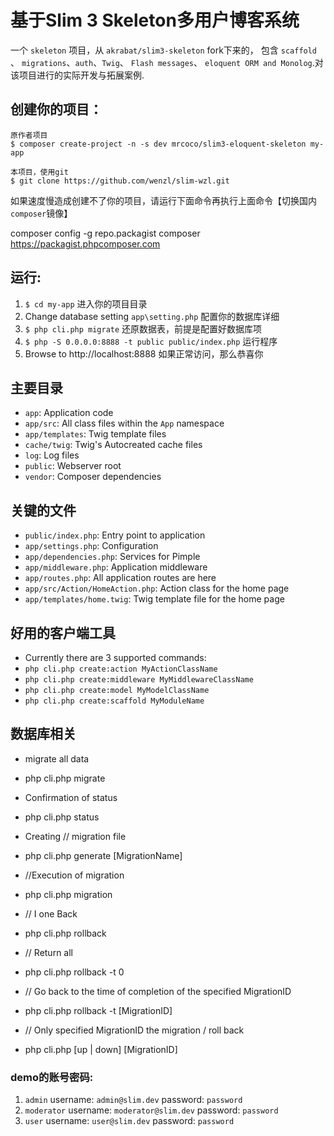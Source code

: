 # 基于Slim 3 Skeleton多用户博客系统

一个 `skeleton` 项目，从 `akrabat/slim3-skeleton` fork下来的， 包含 `scaffold` 、 `migrations`、`auth`、`Twig`、 `Flash messages`、 `eloquent ORM and Monolog`.对该项目进行的实际开发与拓展案例.

## 创建你的项目：

	原作者项目
    $ composer create-project -n -s dev mrcoco/slim3-eloquent-skeleton my-app
	
	本项目，使用git
	$ git clone https://github.com/wenzl/slim-wzl.git 
如果速度慢造成创建不了你的项目，请运行下面命令再执行上面命令【切换国内`composer`镜像】

composer config -g repo.packagist composer https://packagist.phpcomposer.com

## 运行:

1. `$ cd my-app` 进入你的项目目录
2. Change database setting `app\setting.php` 配置你的数据库详细
3. `$ php cli.php migrate` 还原数据表，前提是配置好数据库项
4. `$ php -S 0.0.0.0:8888 -t public public/index.php` 运行程序
5. Browse to http://localhost:8888 如果正常访问，那么恭喜你

## 主要目录

* `app`: Application code
* `app/src`: All class files within the `App` namespace
* `app/templates`: Twig template files
* `cache/twig`: Twig's Autocreated cache files
* `log`: Log files
* `public`: Webserver root
* `vendor`: Composer dependencies

## 关键的文件

* `public/index.php`: Entry point to application
* `app/settings.php`: Configuration
* `app/dependencies.php`: Services for Pimple
* `app/middleware.php`: Application middleware
* `app/routes.php`: All application routes are here
* `app/src/Action/HomeAction.php`: Action class for the home page
* `app/templates/home.twig`: Twig template file for the home page

## 好用的客户端工具
* Currently there are 3 supported commands:
* `php cli.php create:action MyActionClassName`
* `php cli.php create:middleware MyMiddlewareClassName`
* `php cli.php create:model MyModelClassName`
* `php cli.php create:scaffold MyModuleName`


## 数据库相关
*  migrate all data
* php cli.php migrate

* Confirmation of status
* php cli.php status

* Creating // migration file
* php cli.php generate [MigrationName]

* //Execution of migration
* php cli.php migration

* // I one Back
* php cli.php rollback

* // Return all
* php cli.php rollback -t 0

* // Go back to the time of completion of the specified MigrationID
* php cli.php rollback -t [MigrationID]

* // Only specified MigrationID the migration / roll back
* php cli.php [up | down] [MigrationID]

### demo的账号密码:

1. `admin` username: `admin@slim.dev` password: `password` 
2. `moderator` username: `moderator@slim.dev` password: `password` 
3. `user` username: `user@slim.dev` password: `password` 